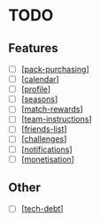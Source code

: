 # TODO

## Features
- [ ] [[pack-purchasing]]
- [ ] [[calendar]]
- [ ] [[profile]]
- [ ] [[seasons]]
- [ ] [[match-rewards]]
- [ ] [[team-instructions]]
- [ ] [[friends-list]]
- [ ] [[challenges]]
- [ ] [[notifications]]
- [ ] [[monetisation]]

## Other
- [ ] [[tech-debt]]

[//begin]: # "Autogenerated link references for markdown compatibility"
[pack-purchasing]: pack-purchasing "Pack Purchasing"
[calendar]: calendar "Calendar"
[profile]: profile "Profile"
[seasons]: seasons "Seasons"
[match-rewards]: match-rewards "Match Rewards"
[team-instructions]: team-instructions "Team Instructions"
[friends-list]: friends-list "Friends List"
[challenges]: challenges "Challenges"
[notifications]: notifications "Notifications"
[monetisation]: monetisation "Monetisation"
[tech-debt]: tech-debt "Tech Debt"
[//end]: # "Autogenerated link references"